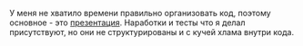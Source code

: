 У меня не хватило времени правильно организовать код, поэтому основное - это [презентация](presentation.pdf). Наработки и тесты что я делал присутствуют, но они не структурированы и с кучей хлама внутри кода.
